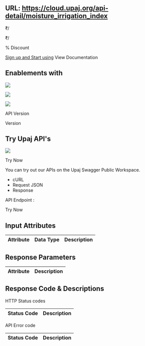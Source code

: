 URL: https://cloud.upaj.org/api-detail/moisture_irrigation_index
---
₹/

₹/

% Discount

[Sign up and Start using](https://cloud.upaj.org/signup) View Documentation

## Enablements with

![](https://cloud.upaj.org/assets/images/cloude-serivice-1.svg)

![](https://cloud.upaj.org/assets/images/cloude-serivice-2.svg)

![](https://cloud.upaj.org/assets/images/cloude-serivice-3.svg)

API Version

Version

## Try Upaj API's

![](https://cloud.upaj.org/assets//images/swaggerIcon.png)

Try Now

You can try out our APIs on the Upaj Swagger Public Workspace.

- cURL
- Request JSON
- Response

API Endpoint :

Try Now

## Input Attributes

| Attribute | Data Type | Description |
| --- | --- | --- |

## Response Parameters

| Attribute | Description |
| --- | --- |

## Response Code & Descriptions

HTTP Status codes

| Status Code | Description |
| --- | --- |

API Error code

| Status Code | Description |
| --- | --- |